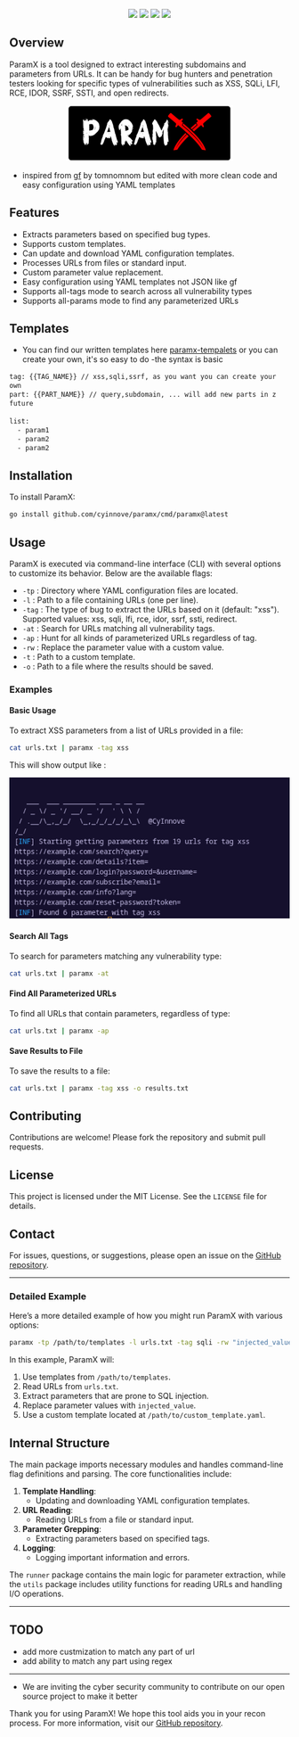 <p align="center">
  <a href="https://pkg.go.dev/github.com/cyinnove/paramx/pkg/paramx"><img src="https://pkg.go.dev/badge/github.com/cyinnove/paramx.svg"></a>
  <a href="https://goreportcard.com/report/github.com/cyinnove/paramx"><img src="https://goreportcard.com/badge/github.com/cyinnove/paramx"></a> 
  <a href="https://twitter.com/intent/follow?screen_name=zomasec"><img src="https://img.shields.io/twitter/follow/zomasec?style=flat&logo=x"></a>
  <a href="https://twitter.com/intent/follow?screen_name=HunterXReda"><img src="https://img.shields.io/twitter/follow/HunterXReda?style=flat&logo=x"></a>
</p>

## Overview

ParamX is a tool designed to extract interesting subdomains and parameters from URLs. It can be handy for bug hunters and penetration testers looking for specific types of vulnerabilities such as XSS, SQLi, LFI, RCE, IDOR, SSRF, SSTI, and open redirects.

<p align="center">
    <img src="./static/paramx-logo.png" hight="100" width="300">
</p>


- inspired from [gf](https://github.com/tomnomnom/gf) by tomnomnom but edited with more clean code and easy configuration using YAML templates

## Features

- Extracts parameters based on specified bug types.
- Supports custom templates.
- Can update and download YAML configuration templates.
- Processes URLs from files or standard input.
- Custom parameter value replacement.
- Easy configuration using YAML templates not JSON like gf
- Supports all-tags mode to search across all vulnerability types
- Supports all-params mode to find any parameterized URLs

## Templates
- You can find our written templates here [paramx-tempalets](https://github.com/cyinnove/paramx-templates) or you can create your own, it's so easy to do
-the syntax is basic
```
tag: {{TAG_NAME}} // xss,sqli,ssrf, as you want you can create your own
part: {{PART_NAME}} // query,subdomain, ... will add new parts in z future

list:
  - param1
  - param2
  - param2
```

## Installation

To install ParamX:

```sh
go install github.com/cyinnove/paramx/cmd/paramx@latest

```

## Usage

ParamX is executed via command-line interface (CLI) with several options to customize its behavior. Below are the available flags:

- `-tp` : Directory where YAML configuration files are located.
- `-l` : Path to a file containing URLs (one per line).
- `-tag` : The type of bug to extract the URLs based on it (default: "xss"). Supported values: xss, sqli, lfi, rce, idor, ssrf, ssti, redirect.
- `-at` : Search for URLs matching all vulnerability tags.
- `-ap` : Hunt for all kinds of parameterized URLs regardless of tag.
- `-rw` : Replace the parameter value with a custom value.
- `-t` : Path to a custom template.
- `-o` : Path to a file where the results should be saved.

### Examples

#### Basic Usage

To extract XSS parameters from a list of URLs provided in a file:

```sh
cat urls.txt | paramx -tag xss
```

This will show output like :

![poc.png](/static/poc.png)

#### Search All Tags

To search for parameters matching any vulnerability type:

```sh
cat urls.txt | paramx -at
```

#### Find All Parameterized URLs

To find all URLs that contain parameters, regardless of type:

```sh
cat urls.txt | paramx -ap
```

#### Save Results to File

To save the results to a file:

```sh
cat urls.txt | paramx -tag xss -o results.txt
```

## Contributing

Contributions are welcome! Please fork the repository and submit pull requests.

## License

This project is licensed under the MIT License. See the `LICENSE` file for details.

## Contact

For issues, questions, or suggestions, please open an issue on the [GitHub repository](https://github.com/cyinnove/paramx).

---

### Detailed Example

Here’s a more detailed example of how you might run ParamX with various options:

```sh
paramx -tp /path/to/templates -l urls.txt -tag sqli -rw "injected_value" -t /path/to/custom_template.yaml
```

In this example, ParamX will:

1. Use templates from `/path/to/templates`.
2. Read URLs from `urls.txt`.
3. Extract parameters that are prone to SQL injection.
4. Replace parameter values with `injected_value`.
5. Use a custom template located at `/path/to/custom_template.yaml`.

## Internal Structure

The main package imports necessary modules and handles command-line flag definitions and parsing. The core functionalities include:

1. **Template Handling**:
   - Updating and downloading YAML configuration templates.
2. **URL Reading**:
   - Reading URLs from a file or standard input.
3. **Parameter Grepping**:
   - Extracting parameters based on specified tags.
4. **Logging**:
   - Logging important information and errors.

The `runner` package contains the main logic for parameter extraction, while the `utils` package includes utility functions for reading URLs and handling I/O operations.

---
## TODO

- add more custmization to match any part of url
- add ability to match any part using regex

---

- We are inviting the cyber security community to contribute on our open source project to make it better

Thank you for using ParamX! We hope this tool aids you in your recon process. For more information, visit our [GitHub repository](https://github.com/cyinnove/paramx). 
